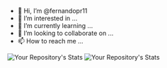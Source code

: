 - 👋 Hi, I’m @fernandopr11
- 👀 I’m interested in ...
- 🌱 I’m currently learning ...
- 💞️ I’m looking to collaborate on ...
- 📫 How to reach me ...

<!---
fernandopr11/fernandopr11 is a ✨ special ✨ repository because its `README.md` (this file) appears on your GitHub profile.
You can click the Preview link to take a look at your changes.
--->

 ![Your Repository's Stats](https://github-readme-stats.vercel.app/api?username=fernandopr11&show_icons=true)
  ![Your Repository's Stats](https://github-readme-stats.vercel.app/api/top-langs/?username=fernandopr11&theme=blue-green)
